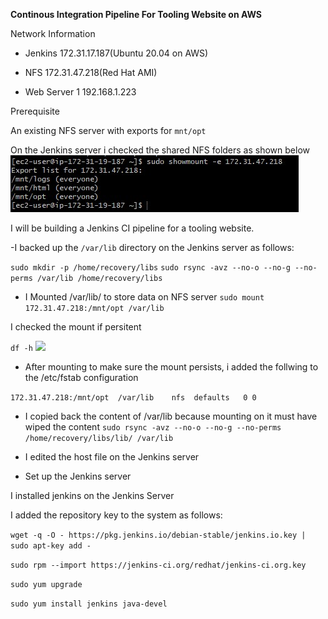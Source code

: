 **Continous Integration Pipeline For Tooling Website on AWS**


Network Information

- Jenkins  172.31.17.187(Ubuntu 20.04 on AWS)

- NFS    172.31.47.218(Red Hat AMI)

- Web Server 1  192.168.1.223 


Prerequisite

An existing NFS server with exports for `mnt/opt`

On the Jenkins server i checked the shared NFS folders as shown below
![](optexport.jpg)


I will be building a Jenkins CI pipeline for a tooling website.

-I backed up the `/var/lib` directory on the Jenkins server as follows:

`sudo mkdir -p /home/recovery/libs`
`sudo rsync -avz --no-o --no-g --no-perms /var/lib /home/recovery/libs`


- I Mounted /var/lib/ to store data on NFS server
```sudo mount 172.31.47.218:/mnt/opt /var/lib```

I checked the mount if persitent

`df -h`
![](check.jpg)

- After mounting to make sure the mount persists, i added the follwing to the /etc/fstab configuration

`172.31.47.218:/mnt/opt  /var/lib	 nfs  defaults   0 0`

- I copied back the content of /var/lib because mounting on it must have wiped the content
 `sudo rsync -avz --no-o --no-g --no-perms /home/recovery/libs/lib/ /var/lib`



- I edited the host file on the Jenkins server

- Set up the Jenkins server

I  installed jenkins on the Jenkins Server

I added the repository key to the system as follows:

```wget -q -O - https://pkg.jenkins.io/debian-stable/jenkins.io.key | sudo apt-key add -```

`sudo rpm --import https://jenkins-ci.org/redhat/jenkins-ci.org.key`

`sudo yum upgrade`

`sudo yum install jenkins java-devel`